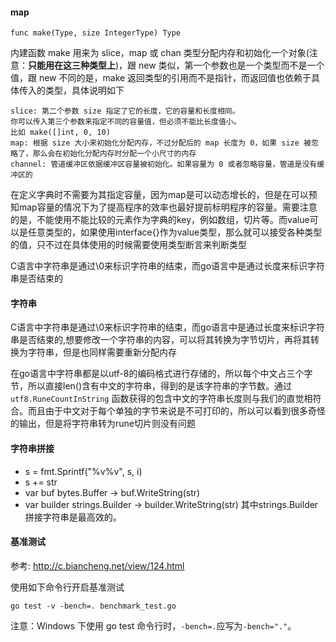 #### map
```
func make(Type, size IntegerType) Type
```
内建函数 make 用来为 slice，map 或 chan 类型分配内存和初始化一个对象(注意：**只能用在这三种类型上**)，跟 new 类似，第一个参数也是一个类型而不是一个值，跟 new 不同的是，make 返回类型的引用而不是指针，而返回值也依赖于具体传入的类型，具体说明如下
```
slice: 第二个参数 size 指定了它的长度，它的容量和长度相同。
你可以传入第三个参数来指定不同的容量值，但必须不能比长度值小。
比如 make([]int, 0, 10)
map: 根据 size 大小来初始化分配内存，不过分配后的 map 长度为 0，如果 size 被忽略了，那么会在初始化分配内存时分配一个小尺寸的内存
channel: 管道缓冲区依据缓冲区容量被初始化。如果容量为 0 或者忽略容量，管道是没有缓冲区的
```
在定义字典时不需要为其指定容量，因为map是可以动态增长的，但是在可以预知map容量的情况下为了提高程序的效率也最好提前标明程序的容量。需要注意的是，不能使用不能比较的元素作为字典的key，例如数组，切片等。而value可以是任意类型的，如果使用interface{}作为value类型，那么就可以接受各种类型的值，只不过在具体使用的时候需要使用类型断言来判断类型

C语言中字符串是通过\0来标识字符串的结束，而go语言中是通过长度来标识字符串是否结束的

#### 字符串
C语言中字符串是通过\0来标识字符串的结束，而go语言中是通过长度来标识字符串是否结束的,想要修改一个字符串的内容，可以将其转换为字节切片，再将其转换为字符串，但是也同样需要重新分配内存

在go语言中字符串都是以utf-8的编码格式进行存储的，所以每个中文占三个字节，所以直接len()含有中文的字符串，得到的是该字符串的字节数。通过 `utf8.RuneCountInString` 函数获得的包含中文的字符串长度则与我们的直觉相符合。而且由于中文对于每个单独的字节来说是不可打印的，所以可以看到很多奇怪的输出，但是将字符串转为rune切片则没有问题

#### 字符串拼接
- s = fmt.Sprintf("%v%v", s, i)
- s += str
- var buf bytes.Buffer -> buf.WriteString(str)
- var builder strings.Builder -> builder.WriteString(str)
其中strings.Builder拼接字符串是最高效的。

#### 基准测试
参考: http://c.biancheng.net/view/124.html

使用如下命令行开启基准测试
```
go test -v -bench=. benchmark_test.go
```
注意：Windows 下使用 go test 命令行时，`-bench=.`应写为`-bench="."`。